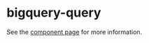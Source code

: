 bigquery-query
================

See the [component page](http://blackhawkwebcomponents.github.io/bigquery-query) for more information.
